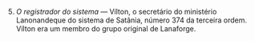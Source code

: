 ﻿5. <em>O registrador do sistema —</em> Vílton, o secretário do ministério Lanonandeque do sistema de Satânia, número 374 da terceira ordem. Vílton era um membro do grupo original de Lanaforge.